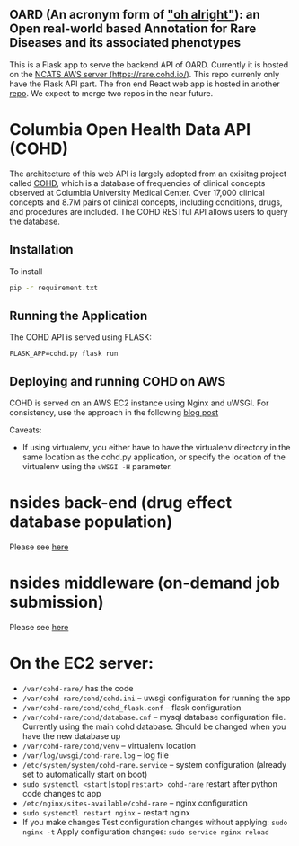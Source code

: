 ## OARD (An acronym form of ["oh alright"](https://www.urbandictionary.com/define.php?term=oard)): an **O**pen real-world based **A**nnotation for **R**are **D**iseases and its associated phenotypes


This is a Flask app to serve the backend API of OARD. Currently it is hosted on the 
[NCATS AWS server (https://rare.cohd.io/)](https://rare.cohd.io/). This repo currenly only have the Flask API part. The fron end React web app is hosted in another [repo](https://github.com/stormliucong/oard-react). We expect to merge two repos in the near future.

# Columbia Open Health Data API (COHD)
The architecture of this web API is largely adopted from an exisitng project called [COHD](https://github.com/WengLab-InformaticsResearch/cohd_api), which is a database of frequencies of clinical concepts observed at Columbia University Medical Center. Over 17,000 clinical concepts and 8.7M pairs of clinical concepts, including conditions, drugs, and procedures are included. The COHD RESTful API allows users to query the database. 

## Installation

To install
```sh
pip -r requirement.txt
```

## Running the Application

The COHD API is served using FLASK:

```
FLASK_APP=cohd.py flask run
```

## Deploying and running COHD on AWS

COHD is served on an AWS EC2 instance using Nginx and uWSGI. For consistency, use the approach in the following [blog post](http://vladikk.com/2013/09/12/serving-flask-with-nginx-on-ubuntu/)

Caveats:

- If using virtualenv, you either have to have the virtualenv directory in the same location as the cohd.py application, or specify the location of the virtualenv using the `uWSGI -H` parameter.

# nsides back-end (drug effect database population)
Please see [here](https://github.com/tatonetti-lab/nsides/tree/master/condor)

# nsides middleware (on-demand job submission)
Please see [here](https://github.com/tatonetti-lab/nsides/tree/master/job_api)

# On the EC2 server:
- `/var/cohd-rare/` has the code
- `/var/cohd-rare/cohd/cohd.ini` – uwsgi configuration for running the app
- `/var/cohd-rare/cohd/cohd_flask.conf` – flask configuration
- `/var/cohd-rare/cohd/database.cnf` – mysql database configuration file. Currently using the main cohd database. Should be changed when you have the new database up
- `/var/cohd-rare/cohd/venv` – virtualenv location
- `/var/log/uwsgi/cohd-rare.log` – log file
- `/etc/system/system/cohd-rare.service` – system configuration (already set to automatically start on boot)
- `sudo systemctl <start|stop|restart> cohd-rare`
restart after python code changes to app
- `/etc/nginx/sites-available/cohd-rare` – nginx configuration
- `sudo systemctl restart nginx` - restart nginx
- If you make changes
Test configuration changes without applying: `sudo nginx -t`
Apply configuration changes: `sudo service nginx reload`
